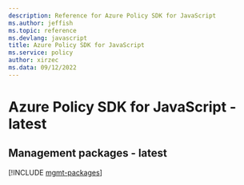 ```yaml
---
description: Reference for Azure Policy SDK for JavaScript
ms.author: jeffish
ms.topic: reference
ms.devlang: javascript
title: Azure Policy SDK for JavaScript
ms.service: policy
author: xirzec
ms.data: 09/12/2022
---
```

# Azure Policy SDK for JavaScript - latest

## Management packages - latest
[!INCLUDE [mgmt-packages](policy-mgmt-index.md)]